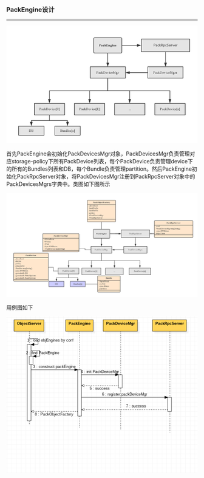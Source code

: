 ### PackEngine设计

***

![packEngineProgramDesign01](./img/packEngineProgramDesign01.png)

首先PackEngine会初始化PackDevicesMgr对象，PackDevicesMgr负责管理对应storage-policy下所有PackDevice列表，每个PackDevice负责管理device下的所有的Bundles列表和DB，每个Bundle负责管理partition。然后PackEngine初始化PackRpcServer对象，将PackDevicesMgr注册到PackRpcServer对象中的PackDevicesMgrs字典中。类图如下图所示

![packEngineProgramDesign02](./img/packEngineProgramDesign02.png)

用例图如下

![packEngineSequence](./img/packEngineSequence.png)